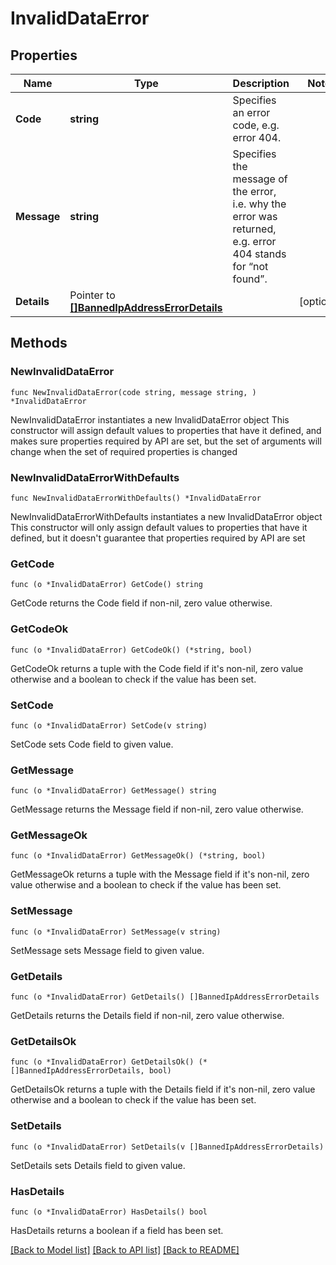 # InvalidDataError

## Properties

Name | Type | Description | Notes
------------ | ------------- | ------------- | -------------
**Code** | **string** | Specifies an error code, e.g. error 404. | 
**Message** | **string** | Specifies the message of the error, i.e. why the error was returned, e.g. error 404 stands for “not found”. | 
**Details** | Pointer to [**[]BannedIpAddressErrorDetails**](BannedIpAddressErrorDetails.md) |  | [optional] 

## Methods

### NewInvalidDataError

`func NewInvalidDataError(code string, message string, ) *InvalidDataError`

NewInvalidDataError instantiates a new InvalidDataError object
This constructor will assign default values to properties that have it defined,
and makes sure properties required by API are set, but the set of arguments
will change when the set of required properties is changed

### NewInvalidDataErrorWithDefaults

`func NewInvalidDataErrorWithDefaults() *InvalidDataError`

NewInvalidDataErrorWithDefaults instantiates a new InvalidDataError object
This constructor will only assign default values to properties that have it defined,
but it doesn't guarantee that properties required by API are set

### GetCode

`func (o *InvalidDataError) GetCode() string`

GetCode returns the Code field if non-nil, zero value otherwise.

### GetCodeOk

`func (o *InvalidDataError) GetCodeOk() (*string, bool)`

GetCodeOk returns a tuple with the Code field if it's non-nil, zero value otherwise
and a boolean to check if the value has been set.

### SetCode

`func (o *InvalidDataError) SetCode(v string)`

SetCode sets Code field to given value.


### GetMessage

`func (o *InvalidDataError) GetMessage() string`

GetMessage returns the Message field if non-nil, zero value otherwise.

### GetMessageOk

`func (o *InvalidDataError) GetMessageOk() (*string, bool)`

GetMessageOk returns a tuple with the Message field if it's non-nil, zero value otherwise
and a boolean to check if the value has been set.

### SetMessage

`func (o *InvalidDataError) SetMessage(v string)`

SetMessage sets Message field to given value.


### GetDetails

`func (o *InvalidDataError) GetDetails() []BannedIpAddressErrorDetails`

GetDetails returns the Details field if non-nil, zero value otherwise.

### GetDetailsOk

`func (o *InvalidDataError) GetDetailsOk() (*[]BannedIpAddressErrorDetails, bool)`

GetDetailsOk returns a tuple with the Details field if it's non-nil, zero value otherwise
and a boolean to check if the value has been set.

### SetDetails

`func (o *InvalidDataError) SetDetails(v []BannedIpAddressErrorDetails)`

SetDetails sets Details field to given value.

### HasDetails

`func (o *InvalidDataError) HasDetails() bool`

HasDetails returns a boolean if a field has been set.


[[Back to Model list]](../README.md#documentation-for-models) [[Back to API list]](../README.md#documentation-for-api-endpoints) [[Back to README]](../README.md)


